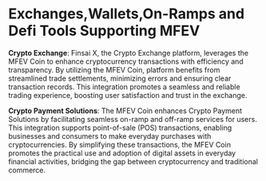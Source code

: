 # Exchanges,Wallets,On-Ramps and Defi Tools Supporting MFEV

**Crypto Exchange**: Finsai X, the Crypto Exchange platform, leverages the MFEV Coin to enhance cryptocurrency transactions with efficiency and transparency. By utilizing the MFEV Coin, platform benefits from streamlined trade settlements, minimizing errors and ensuring clear transaction records. This integration promotes a seamless and reliable trading experience, boosting user satisfaction and trust in the exchange.

**Crypto Payment Solutions**: The MFEV Coin enhances Crypto Payment Solutions by facilitating seamless on-ramp and off-ramp services for users. This integration supports point-of-sale (POS) transactions, enabling businesses and consumers to make everyday purchases with cryptocurrencies. By simplifying these transactions, the MFEV Coin promotes the practical use and adoption of digital assets in everyday financial activities, bridging the gap between cryptocurrency and traditional commerce.
